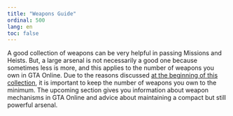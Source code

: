 ```yaml
---
title: "Weapons Guide"
ordinal: 500
lang: en
toc: false
---
```


A good collection of weapons can be very helpful in passing Missions and
Heists. But, a large arsenal is not necessarily a good one because sometimes
less is more, and this applies to the number of weapons you own in GTA Online.
Due to the reasons discussed [at the beginning of this
collection](general-tips-for-beginners#keep-a-minimal-collection-of-weapons),
it is important to keep the number of weapons you own to the minimum. The
upcoming section gives you information about weapon mechanisms in GTA Online
and advice about maintaining a compact but still powerful arsenal.
